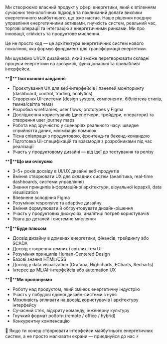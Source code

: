 Ми створюємо власний продукт у сфері енергетики, який є втіленням сучасних
технологічних підходів та покликаний долати виклики енергетичного майбутнього,
що вже настає. Наше рішення поєднує управління енергетичними активами,
гнучкість систем, реальний час, торгові операції та інтеграцію з енергетичними
ринками. Ми про інновації, стійкість та продуктове мислення.

Це не просто код — це архітектура енергетичних систем нового покоління, яка
формує фундамент для трансформації енергетики.

Ми шукаємо UI/UX дизайнера, який зможе перетворювати складні процеси
енергетики на зрозумілі, функціональні та привабливі інтерфейси.

**🎯****Твої основні завдання**

  * Проєктування UX для веб-інтерфейсів і панелей моніторингу (dashboard, control, trading, analytics)
  * Створення UI-системи (design system, компоненти, бібліотека стилів, темна/світла тема)
  * Розробка wireframes, user flows, prototypes у Figma
  * Дослідження користувачів (диспетчери, трейдери, оператори) та створення user journey maps
  * Робота над зручністю у сценаріях реального часу: швидке сприйняття даних, мінімізація помилок
  * Тісна співпраця з продуктовою, фронтенд-та бекенд-командою
  * Підготовка UI-специфікацій та взаємодія з розробниками під час реалізації
  * Участь у продуктовому дизайні — від ідеї до тестування та релізу

**🧠****Що ми очікуємо**

  * 3–5+ років досвіду в UI/UX дизайні веб-продуктів
  * Вміння створювати UX для складних систем (аналітика, real-time dashboards, системи управління)
  * Знання принципів інформаційної архітектури, візуальної ієрархії, data visualization
  * Впевнене володіння Figma
  * Розуміння responsive та adaptive дизайну
  * Вміння формулювати й обґрунтовувати дизайн-рішення
  * Участь у продуктових дискусіях, аналітиці потреб користувачів
  * Увага до деталей і системне мислення

**🌟****Буде плюсом**

  * Досвід дизайну в доменах енергетики, фінансів, трейдингу або SCADA
  * Досвід створення темних і світлих тем UI
  * Розуміння принципів Human-Centered Design
  * Базові знання HTML/CSS
  * Досвід у data visualization (Grafana, Highcharts, ECharts, Recharts)
  * Інтерес до ML/AI-інтерфейсів або automation UX

**🚀****Ми пропонуємо**

  * Роботу над продуктом, який змінює енергетичну індустрію
  * Участь у побудові єдиної дизайн-системи з нуля
  * Можливість впливати на досвід користувачів і архітектуру інтерфейсу
  * Сучасний стек, відкриту команду, інженерну культуру
  * Гнучкий формат роботи (remote / office / hybrid)
  * Конкурентну компенсацію

🔋 Якщо ти хочеш створювати інтерфейси майбутнього енергетичних систем, а не
просто малювати екрани — приєднуйся до нас ⚡